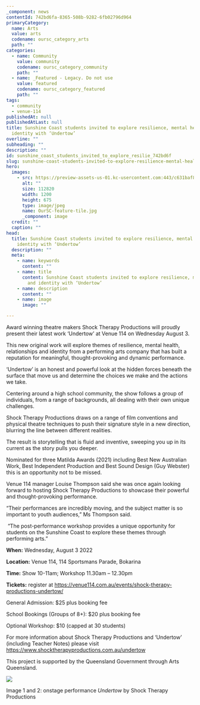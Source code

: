```yaml
---
_component: news
contentId: 742bd6fa-8365-508b-9282-6fb02796d964
primaryCategory:
  name: Arts
  value: arts
  codename: oursc_category_arts
  path: ""
categories:
  - name: Community
    value: community
    codename: oursc_category_community
    path: ""
  - name: _Featured - Legacy. Do not use
    value: featured
    codename: oursc_category_featured
    path: ""
tags:
  - community
  - venue-114
publishedAt: null
publishedAtLast: null
title: Sunshine Coast students invited to explore resilience, mental health, and
  identity with ‘Undertow’
overline: ""
subheading: ""
description: ""
id: sunshine_coast_students_invited_to_explore_resilie_742bd6f
slug: sunshine-coast-students-invited-to-explore-resilience-mental-health-and-identity-with-undertow
hero:
  images:
    - src: https://preview-assets-us-01.kc-usercontent.com:443/c631baf8-1b46-001f-580c-d0001b68b4a8/c4f14d65-efd8-4a59-9e03-c3dbf388ae18/OurSC-feature-tile.jpg
      alt: ""
      size: 112820
      width: 1200
      height: 675
      type: image/jpeg
      name: OurSC-feature-tile.jpg
      _component: image
  credit: ""
  caption: ""
head:
  title: Sunshine Coast students invited to explore resilience, mental health, and
    identity with ‘Undertow’
  description: ""
  meta:
    - name: keywords
      content: ""
    - name: title
      content: Sunshine Coast students invited to explore resilience, mental health,
        and identity with ‘Undertow’
    - name: description
      content: ""
    - name: image
      image: ""

---
```

Award winning theatre makers Shock Therapy Productions will proudly present their latest work ‘Undertow’ at Venue 114 on Wednesday August 3.

This new original work will explore themes of resilience, mental health, relationships and identity from a performing arts company that has built a reputation for meaningful, thought-provoking and dynamic performance.

‘Undertow’ is an honest and powerful look at the hidden forces beneath the surface that move us and determine the choices we make and the actions we take.

Centering around a high school community, the show follows a group of individuals, from a range of backgrounds, all dealing with their own unique challenges.

Shock Therapy Productions draws on a range of film conventions and physical theatre techniques to push their signature style in a new direction, blurring the line between different realities.

The result is storytelling that is fluid and inventive, sweeping you up in its current as the story pulls you deeper.

Nominated for three Matilda Awards (2021) including Best New Australian Work, Best Independent Production and Best Sound Design (Guy Webster) this is an opportunity not to be missed.

Venue 114 manager Louise Thompson said she was once again looking forward to hosting Shock Therapy Productions to showcase their powerful and thought-provoking performance.

“Their performances are incredibly moving, and the subject matter is so important to youth audiences,” Ms Thompson said.

 “The post-performance workshop provides a unique opportunity for students on the Sunshine Coast to explore these themes through performing arts.”

**When:** Wednesday, August 3 2022

**Location:** Venue 114, 114 Sportsmans Parade, Bokarina  

**Time:** Show 10-11am; Workshop 11.30am – 12.30pm

**Tickets:** register at <https://venue114.com.au/events/shock-therapy-productions-undertow/>


General Admission: $25 plus booking fee

School Bookings (Groups of 8+): $20 plus booking fee

Optional Workshop: $10 (capped at 30 students)

For more information about Shock Therapy Productions and ‘Undertow’ (including Teacher Notes) please visit <https://www.shocktherapyproductions.com.au/undertow>


This project is supported by the Queensland Government through Arts Queensland.

![](https://preview-assets-us-01.kc-usercontent.com:443/c631baf8-1b46-001f-580c-d0001b68b4a8/330e7af6-0c27-40cc-845a-31d01d389fa8/Undertow-2-resized-683x1024.jpg)

Image 1 and 2: onstage performance *Undertow* by Shock Therapy Productions
